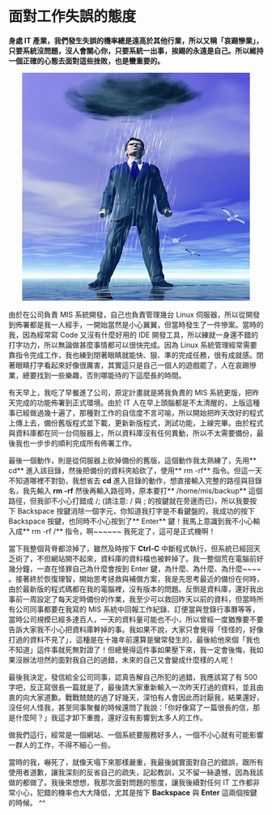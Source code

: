 # 面對工作失誤的態度

**身處 IT 產業，我們發生失誤的機率總是遠高於其他行業，所以又稱「哀踢慘業」，只要系統沒問題，沒人會關心你，只要系統一出事，挨踢的永遠是自己。所以維持一個正確的心態去面對這些挫敗，也是蠻重要的。**

<p align="center"><img src="images/5135ED13-513A-F39F-068B-A26D36176A10.jpg@700w_0e_1l.jpg" /></p>

由於在公司負責 MIS 系統開發，自己也負責管理幾台 Linux 伺服器，所以從開發到佈署都是我一人經手，一開始當然是小心翼翼，但當時發生了一件慘案。當時的我，因為經常寫 Code 又沒有什麼好用的 IDE 開發工具，所以練就一身還不錯的打字功力，所以無論做甚麼事情都可以很快完成。因為 Linux 系統管理經常需要靠指令完成工作，我也練到閉著眼睛就能快、狠、準的完成任務，很有成就感。閉著眼睛打字看起來好像很厲害，其實這只是自己一個人的遊戲罷了，人在哀踢慘業，總要找到一些樂趣，否則哪能待的下這麼長的時間。

有天早上，我吃了早餐進了公司，原定計畫就是將我負責的 MIS 系統更版，把昨天完成的功能佈署到正式環境。由於 IT 人在早上頭腦都是不太清醒的，上版這種事已經做過幾十遍了，那種對工作的自信度不言可喻，所以開始把昨天改好的程式上傳上去，備份舊版程式並下載，更新新版程式，測試功能，上線完畢。由於程式與資料庫都在同一台伺服器上，所以資料庫沒有任何異動，所以不太需要備份，最後我也一步步的順利完成所有佈署工作。

最後一個動作，則是從伺服器上砍掉備份的舊版，這個動作我太熟練了，先用** cd** 進入該目錄，然後把備份的資料夾給砍了，使用** rm -rf** 指令。但這一天不知道哪裡不對勁，我想省去 **cd** 進入目錄的動作，想直接輸入完整的路徑與目錄名，我先輸入 **rm -rf** 然後再輸入路徑時，原本要打** /home/mis/backup** 這個路徑，但我卻不小心打錯成 /; (請注意: / 與 ; 的按鍵就在旁邊而已)，所以我要按下 Backspace 按鍵消除一個字元，你知道我打字是不看鍵盤的，我成功的按下 Backspace 按鍵，也同時不小心按到了** Enter** 鍵！我馬上意識到我不小心輸入成** rm -rf /** 指令，啊~~~~~~ 我死定了，這可是正式機啊！

當下我整個背脊都涼掉了，雖然及時按下 **Ctrl-C** 中斷程式執行，但系統已經回天乏術了，不但網站開不起來，資料庫的資料檔也被幹掉了。我一整個荒在電腦前好幾分鐘，一直在怪罪自己為什麼會按到 Enter 鍵，為什麼、為什麼、為什麼~~~~ 。接著終於恢復理智，開始思考拯救與補償方案，我是先思考最近的備份在何時，由於最新版的程式碼都在我的電腦裡，沒有版本的問題。反倒是資料庫，還好我出事前一周設定了每天定時備份的作業，我至少可以救回昨天以前的資料，但當時所有公司同事都要在我寫的 MIS 系統中回報工作紀錄、訂便當與登錄行事曆等等，當時公司規模已經多達百人，一天的資料量可能也不小，所以曾經一度猶豫要不要告訴大家我不小心把資料庫幹掉的事。我如果不說，大家只會覺得「怪怪的，好像打過的資料不見了」，這種是在十幾年前還算是蠻常發生的，最後給他來個「我也不知道」這件事就死無對證了！但總覺得這件事如果壓下來，我一定會後悔，我如果沒辦法坦然的面對我自己的過錯，未來的自己又會變成什麼樣的人呢！


最後我決定，發信給全公司同事，認真告解自己所犯的過錯，我應該寫了有 500 字吧，反正寫很長一篇就是了，最後請大家重新輸入一次昨天打過的資料，並且由衷的向大家道歉。戰戰兢兢的過了好幾天，深怕有人會因此而討厭我，結果還好，沒任何人怪我，甚至同事聚餐的時候還問了我說：「你好像寫了一篇很長的信，那是什麼阿？」我這才卸下重擔，還好沒有影響到太多人的工作。

做我們這行，經常是一個網站、一個系統要服務好多人，一個不小心就有可能影響一群人的工作，不得不細心一些。

當時的我，嚇死了，就像天塌下來那樣嚴重，我最後誠實面對自己的錯誤，跟所有使用者道歉，讓我深刻的反省自己的疏失，記起教訓，又不留一絲遺憾，因為我該做的都做了。我後來想想，我那次面對問題的態度，讓我後續對任何 IT 工作都非常小心，犯錯的機率也大大降低，尤其是按下 **Backspace** 與 **Enter** 這兩個按鍵的時候。 ^^
